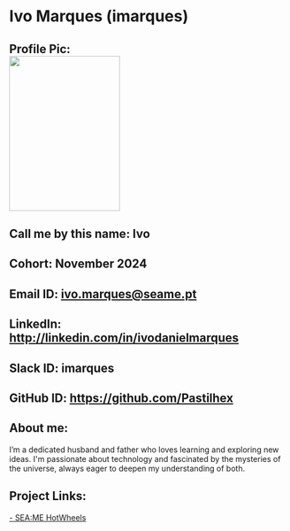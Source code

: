 # Ivo Marques (imarques)
## Profile Pic: </br><img src="https://github.com/user-attachments/assets/2f1b9a5e-5130-48b8-8b44-472865ead87a" width="200" height="280" />
## Call me by this name: Ivo
## Cohort: November 2024 
## Email ID: ivo.marques@seame.pt
## LinkedIn: http://linkedin.com/in/ivodanielmarques
## Slack ID: imarques
## GitHub ID: https://github.com/Pastilhex
## About me: 
  I’m a dedicated husband and father who loves learning and exploring new ideas. 
  I'm passionate about technology and fascinated by the mysteries of the universe, 
  always eager to deepen my understanding of both.
## Project Links:
[- SEA:ME HotWheels ](https://github.com/SEAME-pt/SEAME-WarmUp-HotWheels)
